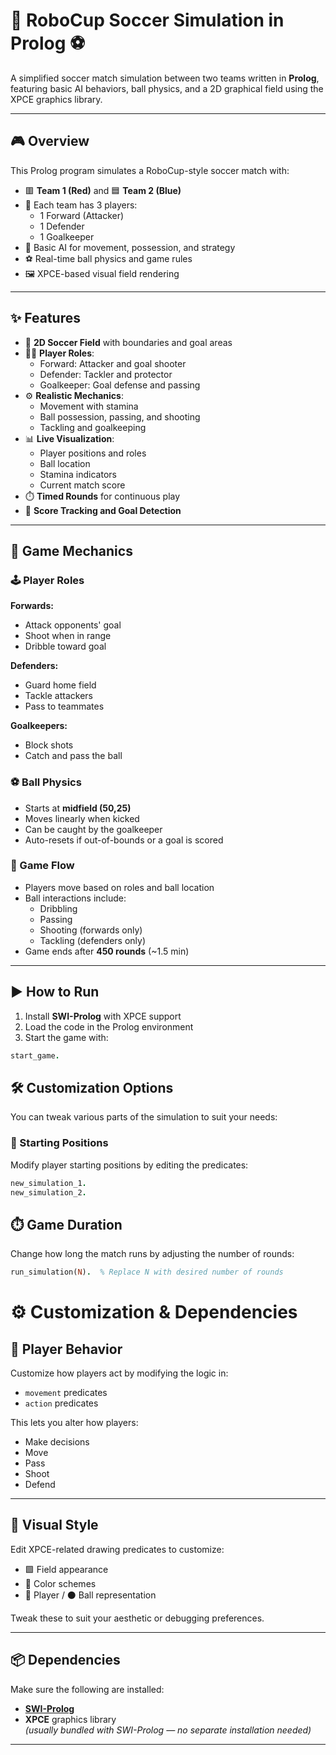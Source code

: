 # 🤖 RoboCup Soccer Simulation in Prolog ⚽

A simplified soccer match simulation between two teams written in **Prolog**, featuring basic AI behaviors, ball physics, and a 2D graphical field using the XPCE graphics library.

---

## 🎮 Overview

This Prolog program simulates a RoboCup-style soccer match with:

- 🟥 **Team 1 (Red)** and 🟦 **Team 2 (Blue)**  
- 👥 Each team has 3 players:
  - 1 Forward (Attacker)
  - 1 Defender
  - 1 Goalkeeper
- 🧠 Basic AI for movement, possession, and strategy
- ⚽ Real-time ball physics and game rules
- 🖼️ XPCE-based visual field rendering

---

## ✨ Features

- 📐 **2D Soccer Field** with boundaries and goal areas
- 🧍‍♂️ **Player Roles**:
  - Forward: Attacker and goal shooter
  - Defender: Tackler and protector
  - Goalkeeper: Goal defense and passing
- ⚙️ **Realistic Mechanics**:
  - Movement with stamina
  - Ball possession, passing, and shooting
  - Tackling and goalkeeping
- 📊 **Live Visualization**:
  - Player positions and roles
  - Ball location
  - Stamina indicators
  - Current match score
- ⏱️ **Timed Rounds** for continuous play
- 🧮 **Score Tracking and Goal Detection**

---

## 🧠 Game Mechanics

### 🕹️ Player Roles

**Forwards:**
- Attack opponents' goal
- Shoot when in range
- Dribble toward goal

**Defenders:**
- Guard home field
- Tackle attackers
- Pass to teammates

**Goalkeepers:**
- Block shots
- Catch and pass the ball

### ⚽ Ball Physics

- Starts at **midfield (50,25)**
- Moves linearly when kicked
- Can be caught by the goalkeeper
- Auto-resets if out-of-bounds or a goal is scored

### 🔁 Game Flow

- Players move based on roles and ball location
- Ball interactions include:
  - Dribbling
  - Passing
  - Shooting (forwards only)
  - Tackling (defenders only)
- Game ends after **450 rounds** (~1.5 min)

---

## ▶️ How to Run

1. Install **SWI-Prolog** with XPCE support
2. Load the code in the Prolog environment
3. Start the game with:

```prolog
start_game.
```
## 🛠️ Customization Options

You can tweak various parts of the simulation to suit your needs:

### 🎯 Starting Positions
Modify player starting positions by editing the predicates:
```prolog
new_simulation_1.
new_simulation_2.
```

## ⏱️ Game Duration
Change how long the match runs by adjusting the number of rounds:
```prolog
run_simulation(N).  % Replace N with desired number of rounds
```

# ⚙️ Customization & Dependencies

## 🧠 Player Behavior

Customize how players act by modifying the logic in:

- `movement` predicates  
- `action` predicates

This lets you alter how players:
- Make decisions
- Move
- Pass
- Shoot
- Defend

---

## 🎨 Visual Style

Edit XPCE-related drawing predicates to customize:

- 🟩 Field appearance  
- 🎨 Color schemes  
- 🔵 Player / ⚫ Ball representation  

Tweak these to suit your aesthetic or debugging preferences.

---

## 📦 Dependencies

Make sure the following are installed:

- [**SWI-Prolog**](https://www.swi-prolog.org/)  
- **XPCE** graphics library  
  *(usually bundled with SWI-Prolog — no separate installation needed)*

---

